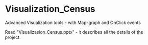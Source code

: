 # Visualization_Census
Advanced Visualization tools - with Map-graph and OnClick events

Read "Visualizasion_Census.pptx" - it describes all the details of the project.
